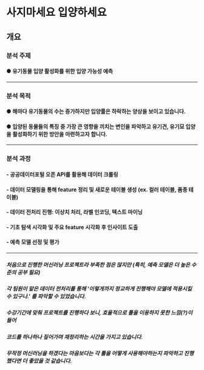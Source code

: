 # 사지마세요 입양하세요

## 개요

### 분석 주제
#### ● 유기동물 입양 활성화를 위한 입양 가능성 예측
-------------

### 분석 목적
#### ● 해마다 유기동물의 수는 증가하지만 입양률은 하락하는 양상을 보이고 있습니다.
#### ● 입양된 동물들의 특징 중 가장 큰 영향을 끼치는 변인을 파악하고 유기견, 유기묘 입양을 활성화하기 위한 방안을 마련하고자 합니다.
-------------

### 분석 과정
#### - 공공데이터포털 오픈 API를 활용해 데이터 크롤링
#### - 데이터 모델링을 통해 feature 정리 및 새로운 테이블 생성 (ex. 컬러 테이블, 품종 테이블)
#### - 데이터 전처리 진행: 이상치 처리, 라벨 인코딩, 텍스트 마이닝 
#### - 기초 탐색 시각화 및 주요 feature 시각화 후 인사이트 도출
#### - 예측 모델 선정 및 평가

-------------
##### 처음으로 진행한 머신러닝 프로젝트라 부족한 점은 많지만 (특히, 예측 모델은 더 높은 수준의 공부 필요) 
##### 각 팀원이 맡은 데이터 전처리를 통해 '이렇게까지 정교하게 진행해야 모델에 적용시킬 수 있구나.' 를 파악할 수 있었습니다. 

##### 수강기간에 맞춰 프로젝트를 진행하다 보니, 효율적으로 툴을 이용하지 못한 느낌(?)이 들어
##### 코드를 하나하나 짚어가며 재정리하는 시간을 가지고 있습니다. 
##### 무작정 머신러닝을 하겠다는 마음보다는 각 툴을 어떻게 사용해야하는지 파악하고 진행했다면 더 좋았을 것 같습니다. 
